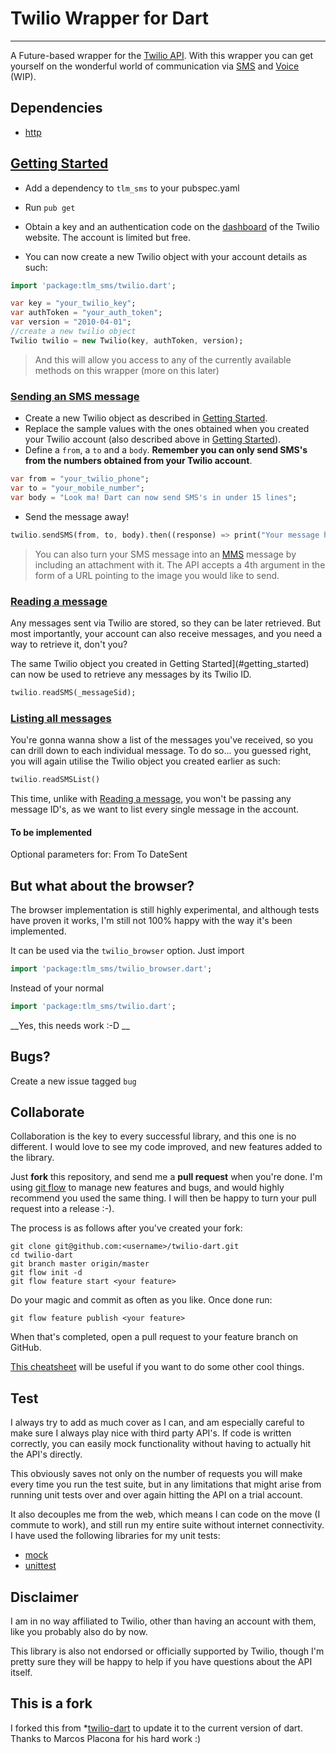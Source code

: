 # Twilio Wrapper for Dart
---
A Future-based wrapper for the [Twilio API](https://www.twilio.com/docs/quickstart/). With this wrapper you can get yourself on the wonderful world of communication via [SMS](https://www.twilio.com/sms/api) and [Voice](https://www.twilio.com/voice/api) (WIP).

## Dependencies
* [http](https://pub.dartlang.org/packages/http)

## [Getting Started](id:getting_started)
* Add a dependency to `tlm_sms` to your pubspec.yaml
* Run `pub get`
* Obtain a key and an authentication code on the [dashboard](https://www.twilio.com/user/account) of the Twilio website. The account is limited but free.

* You can now create a new Twilio object with your account details as such:

```dart
import 'package:tlm_sms/twilio.dart';

var key = "your_twilio_key";
var authToken = "your_auth_token";
var version = "2010-04-01";
//create a new twilio object
Twilio twilio = new Twilio(key, authToken, version);
```

> And this will allow you access to any of the currently available methods on this wrapper (more on this later)

### [Sending an SMS message](id:sending)
* Create a new Twilio object as described in [Getting Started](#getting_started).
* Replace the sample values with the ones obtained when you created your Twilio account (also described above in [Getting Started](#getting_started)).
* Define a `from`, a `to` and a `body`. __Remember you can only send SMS's from the numbers obtained from your Twilio account__.

```dart
var from = "your_twilio_phone";
var to = "your_mobile_number";
var body = "Look ma! Dart can now send SMS's in under 15 lines";
```
* Send the message away!
```dart
twilio.sendSMS(from, to, body).then((response) => print("Your message has been sent!")).catchError(print);
```
> You can also turn your SMS message into an [MMS](http://en.wikipedia.org/wiki/Multimedia_Messaging_Service) message by including an attachment with it. The API accepts a 4th argument in the form of a URL pointing to the image you would like to send.

### [Reading a message](id:reading)
Any messages sent via Twilio are stored, so they can be later retrieved. But most importantly, your account can also receive messages, and you need a way to retrieve it, don't you?

The same Twilio object you created in Getting Started](#getting_started) can now be used to retrieve any messages by its Twilio ID.

```dart
twilio.readSMS(_messageSid);
```

### [Listing all messages](id:listing)
You're gonna wanna show a list of the messages you've received, so you can drill down to each individual message. To do so... you guessed right, you will again utilise the Twilio object you created earlier as such:

```dart
twilio.readSMSList()
```

This time, unlike with [Reading a message](#reading), you won't be passing any message ID's, as we want to list every single message in the account.

#### To be implemented
Optional parameters for:
From
To
DateSent

## But what about the browser?
The browser implementation is still highly experimental, and although tests have proven it works, I'm still not 100% happy with the way it's been implemented.

It can be used via the `twilio_browser` option. Just import

```dart
import 'package:tlm_sms/twilio_browser.dart';
```

Instead of your normal

```dart
import 'package:tlm_sms/twilio.dart';
```

__Yes, this needs work :-D __

## Bugs?
Create a new issue tagged `bug`

## Collaborate
Collaboration is the key to every successful library, and this one is no different. I would love to see my code improved, and new features added to the library. 

Just __fork__ this repository, and send me a __pull request__ when you're done. I'm using [git flow](https://github.com/nvie/gitflow) to manage new features and bugs, and would highly recommend you used the same thing. I will then be happy to turn your pull request into a release :-).

The process is as follows after you've created your fork:

```
git clone git@github.com:<username>/twilio-dart.git
cd twilio-dart
git branch master origin/master
git flow init -d
git flow feature start <your feature>
```

Do your magic and commit as often as you like. Once done run:

```
git flow feature publish <your feature>
```

When that's completed, open a pull request to your feature branch on GitHub.

[This cheatsheet](http://danielkummer.github.io/git-flow-cheatsheet/) will be useful if you want to do some other cool things.

## Test
I always try to add as much cover as I can, and am especially careful to make sure I always play nice with third party API's. If code is written correctly, you can easily mock functionality without having to actually hit the API's directly.

This obviously saves not only on the number of requests you will make every time you run the test suite, but in any limitations that might arise from running unit tests over and over again hitting the API on a trial account.

It also decouples me from the web, which means I can code on the move (I commute to work), and still run my entire suite without internet connectivity. I have used the following libraries for my unit tests:

* [mock](https://pub.dartlang.org/packages/mock)
* [unittest](https://pub.dartlang.org/packages/unittest)


## Disclaimer
I am in no way affiliated to Twilio, other than having an account with them, like you probably also do by now. 

This library is also not endorsed or officially supported by Twilio, though I'm pretty sure they will be happy to help if you have questions about the API itself.

## This is a fork
I forked this from *[twilio-dart](https://github.com/mplacona/twilio-dart) to update it to the current version of dart.  Thanks to Marcos Placona
for his hard work :)